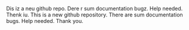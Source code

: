 Dis iz a neu github repo. Dere r sum documentation bugz. Help needed. Thenk iu.
This is a new github repository. There are sum documentation bugs. Help needed. Thank you.
